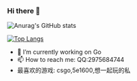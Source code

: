 ### Hi there 👋

![Anurag's GitHub stats](https://github-readme-stats.vercel.app/api?username=nick887)


[![Top Langs](https://github-readme-stats.vercel.app/api/top-langs/?username=nick887)](https://github.com/anuraghazra/github-readme-stats)

<!--
**nick887/nick887** is a ✨ _special_ ✨ repository because its `README.md` (this file) appears on your GitHub profile.
-->
- 🔭 I’m currently working on Go
- 📫 How to reach me: QQ:2975684744
- 最喜欢的游戏: csgo,5e1600,想一起玩的私
